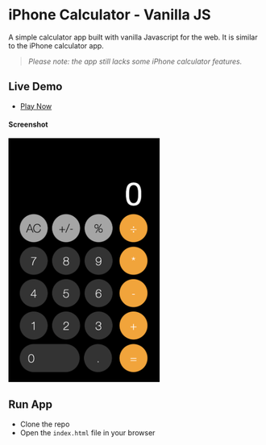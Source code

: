 # iPhone Calculator - Vanilla JS

A simple calculator app built with vanilla Javascript for the web. It is similar to the iPhone calculator app.

> _Please note: the app still lacks some iPhone calculator features._

## Live Demo

- [Play Now](https://emanuelefavero.github.io/calculator-vanilla-js/)

#### Screenshot

<img src="screenshot.png" alt="screenshot" width="300">

## Run App

- Clone the repo
- Open the `index.html` file in your browser
